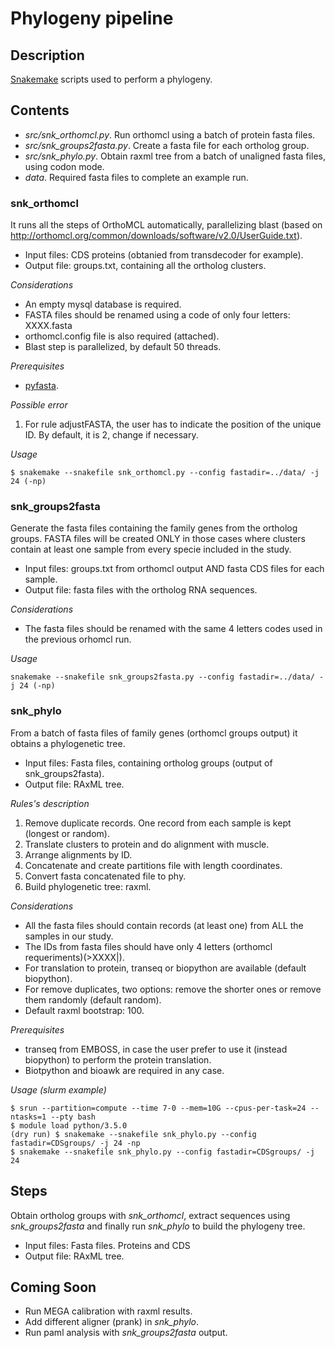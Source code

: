 # Phylogeny pipeline

## Description

[Snakemake](https://bitbucket.org/snakemake/snakemake/wiki/Home) scripts used to perform a phylogeny.

## Contents

* _src/snk_orthomcl.py_. Run orthomcl using a batch of protein fasta files.
* _src/snk_groups2fasta.py_. Create a fasta file for each ortholog group. 
* _src/snk_phylo.py_. Obtain raxml tree from a batch of unaligned fasta files, using codon mode.
* _data_. Required fasta files to complete an example run.

### snk_orthomcl

It runs all the steps of OrthoMCL automatically, parallelizing blast (based on http://orthomcl.org/common/downloads/software/v2.0/UserGuide.txt).
- Input files: CDS proteins (obtanied from transdecoder for example).
- Output file: groups.txt, containing all the ortholog clusters.

_Considerations_

- An empty mysql database is required.
- FASTA files should be renamed using a code of only four letters: XXXX.fasta
- orthomcl.config file is also required (attached).
- Blast step is parallelized, by default 50 threads.

_Prerequisites_

 - [pyfasta](https://pypi.python.org/pypi/pyfasta/).

_Possible error_

1. For rule adjustFASTA, the user has to indicate the position of the unique ID. By default, it is 2, change if necessary.

_Usage_

```{bash}
$ snakemake --snakefile snk_orthomcl.py --config fastadir=../data/ -j 24 (-np)
```

### snk_groups2fasta

Generate the fasta files containing the family genes from the ortholog groups. FASTA files will be created ONLY in those cases where clusters contain at least one sample from every specie included in the study.
- Input files: groups.txt from orthomcl output AND fasta CDS files for each sample.
- Output file: fasta files with the ortholog RNA sequences.

_Considerations_

- The fasta files should be renamed with the same 4 letters codes used in the previous orhomcl run.

_Usage_

```{bash}
snakemake --snakefile snk_groups2fasta.py --config fastadir=../data/ -j 24 (-np) 
```

### snk_phylo

From a batch of fasta files of family genes (orthomcl groups output) it obtains a phylogenetic tree.  
- Input files: Fasta files, containing ortholog groups (output of snk_groups2fasta).
- Output file: RAxML tree.

_Rules's description_

1. Remove duplicate records. One record from each sample is kept (longest or random).
2. Translate clusters to protein and do alignment with muscle.
3. Arrange alignments by ID.
4. Concatenate and create partitions file with length coordinates.
5. Convert fasta concatenated file to phy.
6. Build phylogenetic tree: raxml.

_Considerations_ 

- All the fasta files should contain records (at least one) from ALL the samples in our study. 
- The IDs from fasta files should have only 4 letters (orthomcl requeriments)(>XXXX|). 
- For translation to protein, transeq or biopython are available (default biopython).
- For remove duplicates, two options: remove the shorter ones or remove them randomly (default random).
- Default raxml bootstrap: 100. 
 
_Prerequisites_

- transeq from EMBOSS, in case the user prefer to use it (instead biopython) to perform the protein translation.  
- Biotpython and bioawk are required in any case. 

_Usage (slurm example)_

```{bash}
$ srun --partition=compute --time 7-0 --mem=10G --cpus-per-task=24 --ntasks=1 --pty bash 
$ module load python/3.5.0 
(dry run) $ snakemake --snakefile snk_phylo.py --config fastadir=CDSgroups/ -j 24 -np 
$ snakemake --snakefile snk_phylo.py --config fastadir=CDSgroups/ -j 24
```

## Steps

Obtain ortholog groups with _snk_orthomcl_, extract sequences using _snk_groups2fasta_ and finally run _snk_phylo_ to build the phylogeny tree.

- Input files: Fasta files. Proteins and CDS
- Output file: RAxML tree. 

## Coming Soon

- Run MEGA calibration with raxml results. 
- Add different aligner (prank) in _snk_phylo_.
- Run paml analysis with _snk_groups2fasta_ output. 